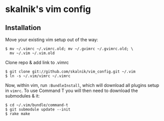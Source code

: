 skalnik's vim config
====================

Installation
------------

Move your existing vim setup out of the way:

    $ mv ~/.vimrc ~/.vimrc.old; mv ~/.gvimrc ~/.gvimrc.old; \
      mv ~/.vim ~/.vim.old

Clone repo & add link to .vimrc

    $ git clone git://github.com/skalnik/vim_config.git ~/.vim
    $ ln -s ~/.vim/vimrc ~/.vimrc

Now, within vim, run `:BundleInstall`, which will download all plugins setup in
`vimrc`. To use Command T you will then need to download the submodules & it:

    $ cd ~/.vim/bundle/command-t
    $ git submodule update --init
    $ rake make 
